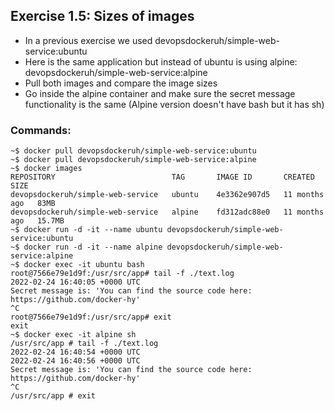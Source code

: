 ## Exercise 1.5: Sizes of images

- In a previous exercise we used devopsdockeruh/simple-web-service:ubuntu
- Here is the same application but instead of ubuntu is using alpine: devopsdockeruh/simple-web-service:alpine
- Pull both images and compare the image sizes
- Go inside the alpine container and make sure the secret message functionality is the same (Alpine version doesn't have bash but it has sh)

### Commands:

```console
~$ docker pull devopsdockeruh/simple-web-service:ubuntu
~$ docker pull devopsdockeruh/simple-web-service:alpine
~$ docker images
REPOSITORY                          TAG       IMAGE ID       CREATED         SIZE
devopsdockeruh/simple-web-service   ubuntu    4e3362e907d5   11 months ago   83MB
devopsdockeruh/simple-web-service   alpine    fd312adc88e0   11 months ago   15.7MB
~$ docker run -d -it --name ubuntu devopsdockeruh/simple-web-service:ubuntu
~$ docker run -d -it --name alpine devopsdockeruh/simple-web-service:alpine
~$ docker exec -it ubuntu bash
root@7566e79e1d9f:/usr/src/app# tail -f ./text.log
2022-02-24 16:40:05 +0000 UTC
Secret message is: 'You can find the source code here: https://github.com/docker-hy'
^C
root@7566e79e1d9f:/usr/src/app# exit
exit
~$ docker exec -it alpine sh
/usr/src/app # tail -f ./text.log
2022-02-24 16:40:54 +0000 UTC
2022-02-24 16:40:56 +0000 UTC
Secret message is: 'You can find the source code here: https://github.com/docker-hy'
^C
/usr/src/app # exit

```

